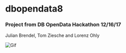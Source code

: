 # dbopendata8
### Project from DB OpenData Hackathon 12/16/17
Julian Brendel, Tom Ziesche and Lorenz Ohly

![Gif](demo/gif.gif)
